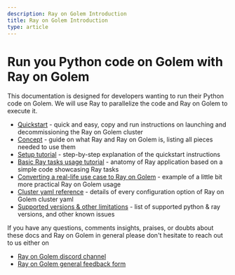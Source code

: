 ```yaml
---
description: Ray on Golem Introduction 
title: Ray on Golem Introduction
type: article
---
```


# Run you Python code on Golem with Ray on Golem

This documentation is designed for developers wanting to run their Python code on Golem.
We will use Ray to parallelize the code and Ray on Golem to execute it.

- [Quickstart](/docs/creators/ray/quickstart) - quick and easy, copy and run instructions on launching and decommissioning the Ray on Golem cluster
- [Concept](/docs/creators/ray/concept) - guide on what Ray and Ray on Golem is, listing all pieces needed to use them
- [Setup tutorial](/docs/creators/ray/setup-tutorial) - step-by-step explanation of the quickstart instructions
- [Basic Ray tasks usage tutorial](/docs/creators/ray/basic-ray-tasks-usage-tutorial) - anatomy of Ray application based on a simple code showcasing Ray tasks
- [Converting a real-life use case to Ray on Golem](/docs/creators/ray/conversion-to-ray-on-golem-tutorial) - example of a little bit more practical Ray on Golem usage
- [Cluster yaml reference](/docs/creators/ray/cluster-yaml-reference) - details of every configuration option of Ray on Golem cluster yaml
- [Supported versions & other limitations](/docs/creators/ray/supported-versions-and-other-limitations) - list of supported python & ray versions, and other known issues


If you have any questions, comments insights, praises, or doubts about these docs and Ray on Golem in general please don't hesitate to reach out to us either on
- [Ray on Golem discord channel](https://discord.com/channels/684703559954333727/1136986696907505775)
- [Ray on Golem general feedback form](TODO)

